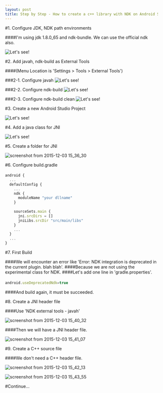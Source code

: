 ```yaml
---
layout: post
title: Step by Step - How to create a c++ library with NDK on Android Studio 1.5 (not experimental way)
---
```


#1. Configure JDK, NDK path environments

####I'm using jdk 1.8.0_65 and ndk-bundle. We can use the official ndk also.

![Let's see!](https://cloud.githubusercontent.com/assets/16010352/11554158/d386dbfc-99d8-11e5-863a-c065f5ef11ec.png)



#2. Add javah, ndk-build as External Tools

####(Menu Location is 'Settings > Tools > External Tools')

###2-1. Configure javah
![Let's see!](https://cloud.githubusercontent.com/assets/16010352/11554288/187169ac-99da-11e5-92ff-09b78db2a8c6.png)

###2-2. Configure ndk-build
![Let's see!](https://cloud.githubusercontent.com/assets/16010352/11554437/63c12cb6-99db-11e5-8cca-cc5875d8e4ef.png)

###2-3. Configure ndk-build clean
![Let's see!](https://cloud.githubusercontent.com/assets/16010352/11554470/91964162-99db-11e5-8e20-1cab1825b59b.png)



#3. Create a new Android Studio Project

![Let's see!](https://cloud.githubusercontent.com/assets/16010352/11554002/69be1efc-99d7-11e5-990e-a11254ae929e.png)



#4. Add a java class for JNI

![Let's see!](https://cloud.githubusercontent.com/assets/16010352/11554558/632e52be-99dc-11e5-9680-208c35c8bb06.png)



#5. Create a folder for JNI

![screenshot from 2015-12-03 15_36_30](https://cloud.githubusercontent.com/assets/16010352/11554611/f6952154-99dc-11e5-8f82-97cd746f6c1c.png)



#6. Configure build.gradle
####
```javascript
android {
  ...
  defaultConfig {
    ...
    ndk {
      moduleName "your dllname"
    }
    
    sourceSets.main {
      jni.srcDirs = []
      jniLibs.srcDir "src/main/libs"
    }
    ...
  }
  ...
}
```



#7. First Build

####We will encounter an error like 'Error: NDK integration is deprecated in the current plugin. blah blah'.
####Because we are not using the experimental class for NDK.
####Let's add one line in 'gradle.properties'.
####
```javascript
android.useDeprecatedNdk=true
```
####And build again, it must be succeeded.



#8. Create a JNI header file

####Use 'NDK external tools - javah'

![screenshot from 2015-12-03 15_40_32](https://cloud.githubusercontent.com/assets/16010352/11555467/c996de52-99e3-11e5-8a46-cb62d15fc568.png)

####Then we will have a JNI header file.

![screenshot from 2015-12-03 15_41_07](https://cloud.githubusercontent.com/assets/16010352/11555570/970ad000-99e4-11e5-9d1c-0a4b284579ff.png)



#9. Create a C++ source file

####We don't need a C++ header file.

![screenshot from 2015-12-03 15_42_13](https://cloud.githubusercontent.com/assets/16010352/11555636/1cd4f634-99e5-11e5-94d2-2dfddd32ce2b.png)

![screenshot from 2015-12-03 15_43_55](https://cloud.githubusercontent.com/assets/16010352/11555689/7f4df52c-99e5-11e5-8296-e0c2abe95318.png)




#Continue...

